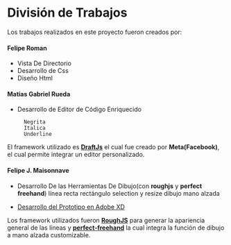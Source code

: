 # División de Trabajos
Los trabajos realizados en este proyecto fueron creados por:

#### Felipe Roman
- Vista De Directorio
- Desarrollo de Css
- Diseño Html

#### Matias Gabriel Rueda
- Desarrollo de Editor de Código Enriquecido

		Negrita
		Italica
		Underline

El framework utilizado es [**DraftJs**](http://https://draftjs.org/ "**DraftJs**") el cual fue creado por **Meta(Facebook)**, el cual permite integrar un editor personalizado.

#### Felipe J. Maisonnave
- Desarrollo De las Herramientas De Dibujo(con **roughjs** y **perfect freehand**)
		línea recta
		rectángulo
		selection y resize
		dibujo mano alzada

- [Desarrollo del Prototipo en Adobe XD](http://https://drive.google.com/file/d/1WuSS2Bb6MdB5lgYXE7cKykKI1Q__WHnZ/view?usp=sharing "Desarrollo del Prototipo en Adobe XD")

Los framework utilizados fueron [**RoughJS**](http://https://roughjs.com/ "**RoughJS**") para generar la apariencia general de las líneas y [**perfect-freehand**](http://https://www.npmjs.com/package/perfect-freehand "**perfect-freehand**") la cual integra la función de dibujo a mano alzada customizable. 

